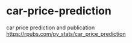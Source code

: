 # car-price-prediction
car price prediction and publication
https://rpubs.com/py_stats/car_price_prediction
